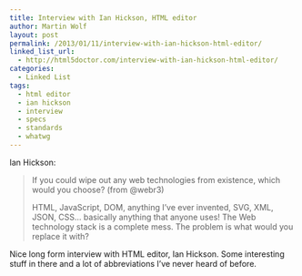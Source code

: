 ```yaml
---
title: Interview with Ian Hickson, HTML editor
author: Martin Wolf
layout: post
permalink: /2013/01/11/interview-with-ian-hickson-html-editor/
linked_list_url:
  - http://html5doctor.com/interview-with-ian-hickson-html-editor/
categories:
  - Linked List
tags:
  - html editor
  - ian hickson
  - interview
  - specs
  - standards
  - whatwg
---
```

<p class="linked-list-quote-author">
  Ian Hickson:
</p>

> If you could wipe out any web technologies from existence, which would you choose? (from @webr3)
> 
> HTML, JavaScript, DOM, anything I’ve ever invented, SVG, XML, JSON, CSS… basically anything that anyone uses! The Web technology stack is a complete mess. The problem is what would you replace it with?

Nice long form interview with HTML editor, Ian Hickson. Some interesting stuff in there and a lot of abbreviations I&#8217;ve never heard of before.